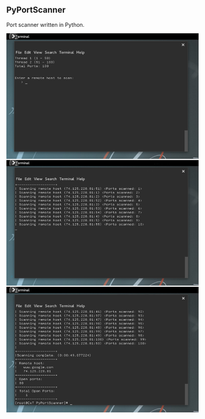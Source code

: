 PyPortScanner
---

Port scanner written in Python.

![Screenshot](https://raw.githubusercontent.com/Auswel/PyPortScanner/master/screenshots/01.png)
![Screenshot](https://raw.githubusercontent.com/Auswel/PyPortScanner/master/screenshots/02.png)
![Screenshot](https://raw.githubusercontent.com/Auswel/PyPortScanner/master/screenshots/03.png)

